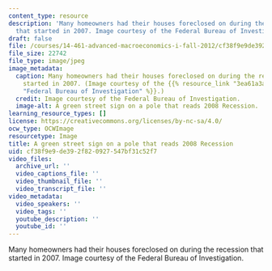 ```yaml
---
content_type: resource
description: 'Many homeowners had their houses foreclosed on during the recession
  that started in 2007. Image courtesy of the Federal Bureau of Investigation. '
draft: false
file: /courses/14-461-advanced-macroeconomics-i-fall-2012/cf38f9e9de392f820927547bf31c52f7_14-461f12-th.jpg
file_size: 22742
file_type: image/jpeg
image_metadata:
  caption: Many homeowners had their houses foreclosed on during the recession that
    started in 2007. (Image courtesy of the {{% resource_link "3ea61a3a-85a7-4799-8faa-f446016d0087"
    "Federal Bureau of Investigation" %}}.)
  credit: Image courtesy of the Federal Bureau of Investigation.
  image-alt: A green street sign on a pole that reads 2008 Recession.
learning_resource_types: []
license: https://creativecommons.org/licenses/by-nc-sa/4.0/
ocw_type: OCWImage
resourcetype: Image
title: A green street sign on a pole that reads 2008 Recession
uid: cf38f9e9-de39-2f82-0927-547bf31c52f7
video_files:
  archive_url: ''
  video_captions_file: ''
  video_thumbnail_file: ''
  video_transcript_file: ''
video_metadata:
  video_speakers: ''
  video_tags: ''
  youtube_description: ''
  youtube_id: ''
---
```

Many homeowners had their houses foreclosed on during the recession that started in 2007. Image courtesy of the Federal Bureau of Investigation.